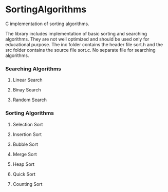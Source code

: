# SortingAlgorithms
C implementation of sorting algorithms.

The library includes implementation of basic sorting and searching algorithms. They are not well optimized and should be used only for educational purpose. The inc folder contains the header file sort.h and the src folder contains the source file sort.c. No separate file for searching algorithms.

### Searching Algorithms

  1.  Linear Search

  2.  Binay Search

  3.  Random Search



### Sorting Algorithms

  1.  Selection Sort
  
  2.  Insertion Sort

  3.  Bubble Sort

  4.  Merge Sort

  5.  Heap Sort

  6.  Quick Sort

  7.  Counting Sort
